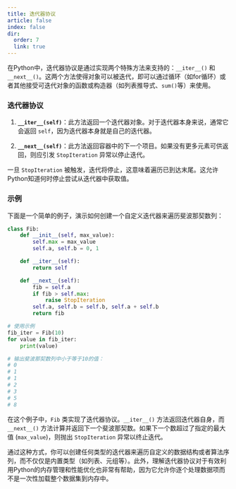 ```yaml
---
title: 迭代器协议
article: false
index: false
dir:
  order: 7
  link: true
---
```




在Python中，迭代器协议是通过实现两个特殊方法来支持的：`__iter__()` 和 `__next__()`。这两个方法使得对象可以被迭代，即可以通过循环（如for循环）或者其他接受可迭代对象的函数或构造器（如列表推导式、`sum()`等）来使用。

### 迭代器协议

1. **`__iter__(self)`**：此方法返回一个迭代器对象。对于迭代器本身来说，通常它会返回 `self`，因为迭代器本身就是自己的迭代器。
   
2. **`__next__(self)`**：此方法返回容器中的下一个项目。如果没有更多元素可供返回，则应引发 `StopIteration` 异常以停止迭代。

一旦 `StopIteration` 被触发，迭代将停止，这意味着遍历已到达末尾。这允许Python知道何时停止尝试从迭代器中获取值。

### 示例

下面是一个简单的例子，演示如何创建一个自定义迭代器来遍历斐波那契数列：

```python
class Fib:
    def __init__(self, max_value):
        self.max = max_value
        self.a, self.b = 0, 1

    def __iter__(self):
        return self

    def __next__(self):
        fib = self.a
        if fib > self.max:
            raise StopIteration
        self.a, self.b = self.b, self.a + self.b
        return fib

# 使用示例
fib_iter = Fib(10)
for value in fib_iter:
    print(value)

# 输出斐波那契数列中小于等于10的值：
# 0
# 1
# 1
# 2
# 3
# 5
# 8
```

在这个例子中，`Fib` 类实现了迭代器协议。`__iter__()` 方法返回迭代器自身，而 `__next__()` 方法计算并返回下一个斐波那契数。如果下一个数超过了指定的最大值 (`max_value`)，则抛出 `StopIteration` 异常以终止迭代。

通过这种方式，你可以创建任何类型的迭代器来遍历自定义的数据结构或者算法序列，而不仅仅是内置类型（如列表、元组等）。此外，理解迭代器协议对于有效利用Python的内存管理和性能优化也非常有帮助，因为它允许你逐个处理数据项而不是一次性加载整个数据集到内存中。
